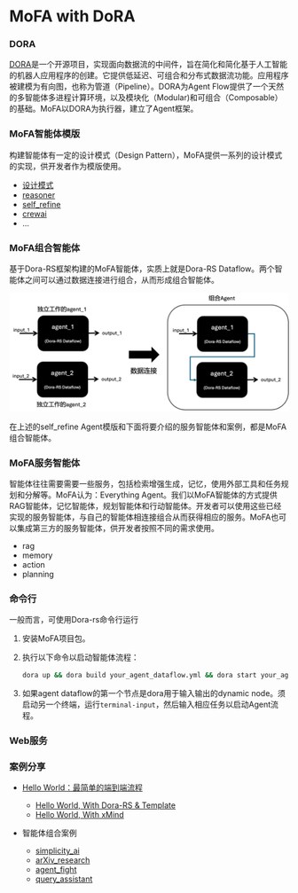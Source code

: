 # MoFA with DoRA

### DORA

[DORA](https://github.com/dora-rs/dora)是一个开源项目，实现面向数据流的中间件，旨在简化和简化基于人工智能的机器人应用程序的创建。它提供低延迟、可组合和分布式数据流功能。应用程序被建模为有向图，也称为管道（Pipeline）。DORA为Agent Flow提供了一个天然的多智能体多进程计算环境，以及模块化（Modular)和可组合（Composable）的基础。MoFA以DORA为执行器，建立了Agent框架。

### MoFA智能体模版

构建智能体有一定的设计模式（Design Pattern），MoFA提供一系列的设计模式的实现，供开发者作为模版使用。

- [设计模式](templates/design_patterns.md)
- [reasoner](templates/reasoner_template.md)
- [self_refine](templates/self_refine_template.md)
- [crewai](templates/crewai_template.md)
- ...

### MoFA组合智能体

基于Dora-RS框架构建的MoFA智能体，实质上就是Dora-RS Dataflow。两个智能体之间可以通过数据连接进行组合，从而形成组合智能体。

![image-20241003202345018](images/composite_agent.png)

在上述的self_refine Agent模版和下面将要介绍的服务智能体和案例，都是MoFA组合智能体。

### MoFA服务智能体

智能体往往需要需要一些服务，包括检索增强生成，记忆，使用外部工具和任务规划和分解等。MoFA认为：Everything Agent。我们以MoFA智能体的方式提供RAG智能体，记忆智能体，规划智能体和行动智能体。开发者可以使用这些已经实现的服务智能体，与自己的智能体相连接组合从而获得相应的服务。MoFA也可以集成第三方的服务智能体，供开发者按照不同的需求使用。

- rag
- memory
- action
- planning



### 命令行

一般而言，可使用Dora-rs命令行运行

1. 安装MoFA项目包。

2. 执行以下命令以启动智能体流程：

   ```bash
   dora up && dora build your_agent_dataflow.yml && dora start your_agent_dataflow.yml --attach
   ```

3. 如果agent dataflow的第一个节点是dora用于输入输出的dynamic node。须启动另一个终端，运行`terminal-input`，然后输入相应任务以启动Agent流程。



### Web服务



### 案例分享

- [Hello World：最简单的端到端流程](examples/hello_world.md)
  - [Hello World, With Dora-RS & Template](examples/hello_world_dora.md)
  - [Hello World, With xMind](examples/hello_world_mofa.md)

- 智能体组合案例
  - [simplicity_ai](../examples/simplicity_ai/README.md)
  - [arXiv_research](../examples/arxiv_research/README.md)
  - [agent_fight](../examples/agent_fight/README.md)
  - [query_assistant](../examples/query_assistant/README.md)

